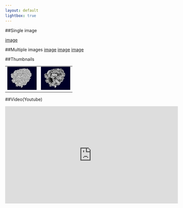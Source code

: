 ```yaml
---
layout: default
lightbox: true
---
```


##Single image

<a href="gallery/bones_ao.jpg" 
 rel="lightbox" 
 title="Synthetic bone model with ambient occlusion">image</a>


##Multiple images
<a href="gallery/chaperonine_no_ao.jpg"
 rel="lightbox[ao1]"
 title="Chaperonine molecule: no ambient occlusion">image</a>
<a href="gallery/chaperonine_ao.jpg"
 rel="lightbox[ao1]"
 title="Chaperonine molecule: ambient occlusion">image</a>
<a href="gallery/chaperonine_ao_phong.jpg"
 rel="lightbox[ao1]"
 title="Chaperonine molecule: ambient occlusion and phong shading">image</a>

##Thumbnails

<table style='border-collapse: collapse'>
<tr style='border-bottom: 0'>
<td style='border-bottom: 0'><a href="gallery/chaperonine_no_ao.jpg"
 rel="lightbox[ao2]"
 title="Chaperonine molecule: no ambient occlusion">
 <img src="gallery/thumbs/thumbs_chaperonine_no_ao.jpg"/>
</a></td>
<td>
<a href="gallery/chaperonine_ao.jpg"
 rel="lightbox[ao2]"
 title="Chaperonine molecule: ambient occlusion">
 <img src="gallery/thumbs/thumbs_chaperonine_ao.jpg"/>
</a>
</td>
</tr>
</table>

##Video(Youtube)
<div style="text-align: center">
<iframe width="560" height="315" style="margin: 0 auto" src="http://www.youtube.com/embed/p3mS-BkFxec?wmode=transparent" frameborder="0" allowtransparency="true" allowfullscreen="true"></iframe>
</div>

